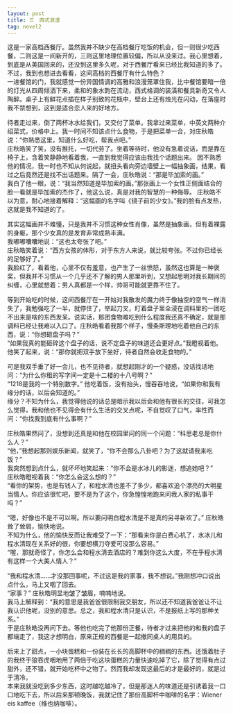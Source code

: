 ```yaml
---
layout: post
title: 三　西式浪漫
tag: novel2
---
```


这是一家高档西餐厅。虽然我并不缺少在高档餐厅吃饭的机会，但一则很少吃西餐，二则这是一间新开的，三则这里地理位置较偏，所以从没来过。我心里想着，到底是从美国回来的，还没到这里多久呢，对于西餐厅看来已经比我知道的多了。不过，我到也想进去看看，这间高档的西餐厅有什么特色？<br />
一进餐馆的门，我就感觉一份异国情调的高雅和浪漫笼罩住我，比中餐馆要暗一倍的灯光从四周倾洒下来，柔和的象水韵在流动，西式格调的装潢和餐具新奇又令人陶醉。桌子上有鲜花点插在样子别致的花瓶中，壁台上还有烛光在闪动，在落座时我不禁想到，这到是适合恋人来的好地方。

待者走过来，倒了两杯冰水给我们，又交付了菜单。我拿过来菜单，中英文两种介绍菜式，价格中上。我一时间不知该点什么食物，于是把菜单一合，对庄秋皓说：“你熟悉这里，知道什么好吃，帮我点吧。”<br />
庄秋皓笑了笑，没有推托，一切代劳了。坐着等待时，他没有急着说话，而是靠在椅子上，含着笑静静地看着我，一直到我觉得应该由我找个话题出来。
因不熟悉他的情况，我一时也不知从何说起，就扭头看向旁边墙壁上一幅抽象画，结果，看过之后竟然还是找不出话题来。隔了一会，庄秋皓说：“那是毕加索的画。”<br />
我白了他一眼，说：“我当然知道是毕加索的画。”那张画上一个女性正侧面结合的脸一看就是毕加索的杰作了，他这么说，真是对我的智慧的一种侮辱。
庄秋皓不以为意，耐心地接着解释：“这幅画的名字叫《镜子前的少女》。”我的脸有点发热，这就是我不知道的了。

其实这幅画并不难懂，只是我并不习惯这种女性肖像，虽然是抽象画，但有着裸露的身躯，那个少女真的是发育非常成熟丰满。<br />
我嘟嘟囔囔地说：“这也太夸张了吧。”<br />
庄秋皓笑着说：“西方女孩的体形，对于东方人来说，就比较夸张。不过你已经长的足够好了。”<br />
我脸红了，看着他，心里不仅有羞意，也产生了一丝愤怒，虽然这也算是一种褒奖，但我并不习惯从一个几乎还不了解的男人那里听到，又想起思明对我长期间的纠缠，心里就想着：男人真都是一个样，帅哥可能就更靠不住了。

等到开始吃的时候，这间西餐厅在一开始对我散发的魔力终于像抽空的空气一样消失了，我勉强吃了一半，就停住了，举起刀叉，盯着盘子里全浸在调料里的一团吃不出来是啥的东西发呆。说实话，那团食物难吃到什么程度我还真不确定，就是那调料已经让我难以入口了。庄秋皓看着我那个样子，慢条斯理地吃着他自己的东西，说：“你想砸盘子吗？”<br />
“如果我真的能砸碎这个盘子的话，说不定盘子的味道还会更好点。”我瞪视着他。<br />
他笑了起来，说：“那你就把双手放下坐好，待者自然会收走食物的。”

可是我双手垂了好一会儿，也不见待者，就想起刚才的一个疑惑，没话找话地问：“为什么你租的写字间一定是十二楼的十八号啊？”<br />
“1218是我的一个特别数字。” 他吃着饭，没有抬头，慢吞吞地说，“如果你和我有缘分的话，以后会知道的。”<br />
缘分？不知为什么，我觉得他说的话总是暗示我以后会和他有很长的交往，可我怎么觉得，我和他也不见得会有什么生活的交叉点呢，不自觉叹了口气，率性而问：“你找我到底有什么事啊？”

庄秋皓果然问了，没想到还真是和他在校园里问的同一个问题：“科思老总是你什么人？”<br />
“他，”我想起那则娱乐新闻，就笑了，“你不会那么八卦吧？为了这就请我来吃饭？”<br />
我突然想到点什么，就坏坏地笑起来：“你不会是水冰儿的影迷，想追她吧？”<br />
庄秋皓瞪视着我：“你怎么会这么想的？”<br />
“看你的架势，也是有钱人了，和程水清也差不了多少，都喜欢追个漂亮的大明星当情人。你应该很忙吧，要不是为了这个，你急惶惶地跑来问我人家的私事干吗？”

“嗯，好像也不是不可以啊。所以要问明白程水清是不是真的另寻新欢了。” 庄秋皓耸了耸肩，愉快地说。<br />
不知为什么，他的愉快反而让我难受了一下：“那看来你是白费心机了，水冰儿和程水清现在关系好的很，你要想横刀夺爱可没那么容易。”<br />
“喔，那就奇怪了，你怎么会和程水清去酒店的？难到你这么大度，不在乎程水清有这样一个大美人情人？”

“我和程水清……才没那回事呢，不过这是我的家事，我不想说。”我刚想冲口说出点什么，马上又咽了回去。<br />
“家事？” 庄秋皓明显地皱了皱眉，喃喃地说。<br />
我马上解释到：“我的意思是我爸爸很限制我交朋友，所以还不知道我爸爸让不让我认识他呢，没别的意思。总之，我和程水清只是认识，不是报纸上写的那种关系。”<br />
于是庄秋皓没再问下去。等他也吃完了他那份正餐，待者才过来把他的和我的盘子都端走了，我这才想明白，原来正规的西餐是一起撤同桌人的用具的。

后来上了甜点，一小块蛋糕和一份装在长长的高脚杯中的稠稠的东西。还饿着肚子的我终于狼吞虎咽地用了两倍于吃这块蛋糕的力量快速吃掉了它，除了觉得有点过甜外，还不错，就开始吃杯中之物了。然而我却发现这最后的才是最好的，就是过于清冷。<br />
本来我就没吃到多少东西，这时越吃越冷了，但是那迷人的味道还是引诱着我一口口地吃下去，所以后来那顿晚饭，我就记住了那份高脚杯中咖啡的名字：Wiener eis kaffee（维也纳咖啡）。
